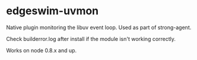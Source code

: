 # edgeswim-uvmon #

Native plugin monitoring the libuv event loop.  Used as part of strong-agent.

Check builderror.log after install if the module isn't working correctly.

Works on node 0.8.x and up.
